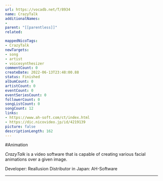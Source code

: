 ```yaml
---
url: https://vocadb.net/T/8934
name: CrazyTalk
additionalNames: 
- 
parent: "[[parentless]]"
related:

mappedNicoTags:
- CrazyTalk
newTargets:
- song
- artist
- voicesynthesizer
commentCount: 0
createDate: 2022-06-13T23:48:00.88
status: Finished
albumCount: 0
artistCount: 0
eventCount: 0
eventSeriesCount: 0
followerCount: 0
songListCount: 0
songCount: 12
links: 
- https://www.ah-soft.com/ct/index.html
- https://dic.nicovideo.jp/id/4219139
picture: false
descriptionLength: 162
---
```


#Animation

_CrazyTalk_ is a video software that is capable of creating various facial animations over a given image.

Developer: Reallusion
Distributor in Japan: AH-Software

---

